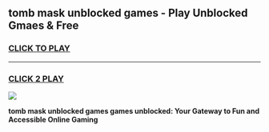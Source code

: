 
## tomb mask unblocked games - Play Unblocked Gmaes & Free
<h3>
<a href="https://news.freeplayer.one?title=tomb_mask_unblocked_games&ref=16F">CLICK TO PLAY</a></h3>
<hr>

<h3>
<a href="https://news.freeplayer.one?title=tomb_mask_unblocked_games&ref=16F">CLICK 2 PLAY</a>
  
</h3>

<a href="https://news.freeplayer.one?title=tomb_mask_unblocked_games&ref=16F/"><img src="https://clearcache.store/games.png"></a>


**tomb mask unblocked games games unblocked: Your Gateway to Fun and Accessible Online Gaming**
